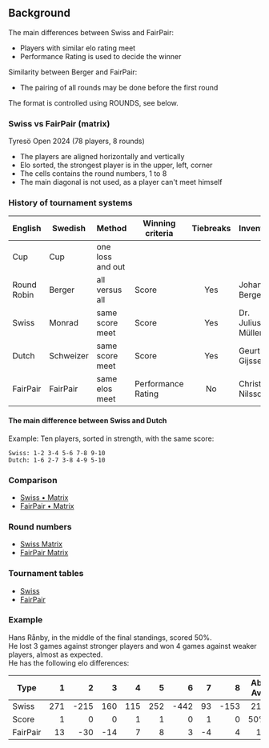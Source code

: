 ## Background

The main differences between Swiss and FairPair:
* Players with similar elo rating meet
* Performance Rating is used to decide the winner

Similarity between Berger and FairPair:
* The pairing of all rounds may be done before the first round

The format is controlled using ROUNDS, see below.

### Swiss vs FairPair (matrix)

Tyresö Open 2024 (78 players, 8 rounds)  

* The players are aligned horizontally and vertically
* Elo sorted, the strongest player is in the upper, left, corner
* The cells contains the round numbers, 1 to 8
* The main diagonal is not used, as a player can't meet himself

### History of tournament systems

|English    |Swedish  |Method          |Winning criteria  |Tiebreaks|Inventor         |Country|Year|
|-          |-        |-               |-                 |:-:      |-                |:-:    |-   |
|Cup        |Cup      |one loss and out|                  |         |                 |UK     |1851|
|Round Robin|Berger   |all versus all  |Score             |Yes      |Johann Berger    |AU     |1895|
|Swiss      |Monrad   |same score meet |Score             |Yes      |Dr. Julius Müller|CH     |1895|
|Dutch      |Schweizer|same score meet |Score             |Yes      |Geurt Gijssen    |NL     |193•|
|FairPair   |FairPair |same elos meet  |Performance Rating|No       |Christer Nilsson |SE     |2024|

#### The main difference between Swiss and Dutch
Example: Ten players, sorted in strength, with the same score:
```
Swiss: 1-2 3-4 5-6 7-8 9-10
Dutch: 1-6 2-7 3-8 4-9 5-10
```

### Comparison

  * [Swiss • Matrix](matrices/swiss-78-dots.txt)  
  * [FairPair • Matrix](matrices/fairpair-78-dots.txt)  

### Round numbers

  * [Swiss Matrix](matrices/swiss-78.txt)  
  * [FairPair Matrix](matrices/fairpair-78.txt)  

### Tournament tables

  * [Swiss](https://member.schack.se/ShowTournamentServlet?id=13664&listingtype=2)
  * [FairPair](https://christernilsson.github.io/FloatingBerger/?TITLE=Tyres%C3%B6+Open+2024&GAMES=1&ROUNDS=8&SORT=1&ONE=1&BALANCE=1&A=1&B=1&C=1&p=2416+Hampus+S%C3%B6rensen&p=2413+Michael+Wiedenkeller&p=2366+Joar+%C3%96lund&p=2335+Joar+%C3%96stlund&p=2272+Vidar+Grahn&p=2235+Leo+Crevatin&p=2213+D+Vesterbaek+Pedersen&p=2141+Victor+Muntean&p=2113+Filip+Bj%C3%B6rkman&p=2109+Vidar+Seiger&p=2108+Pratyush+Tripathi&p=2093+Erik+Dingertz&p=2076+Michael+Duke&p=2065+Matija+Sakic&p=2048+Michael+Mattsson&p=2046+Lukas+Willstedt&p=2039+Lavinia+Valcu&p=2035+Oliver+Nilsson&p=2031+Lennart+Evertsson&p=2022+Jussi+Jakenberg&p=2001+Aryan+Banerjee&p=1985+Tim+Nordenfur&p=1977+Elias+Kingsley&p=1954+Per+Isaksson&p=1944+C+Rose+Mariano&p=1936+Lo+Ljungros&p=1923+Herman+Enholm&p=1907+Carina+Wickstr%C3%B6m&p=1897+Joel+%C3%85hfeldt&p=1896+Stefan+Nyberg&p=1893+Hans+R%C3%A5nby&p=1889+Mikael+Blom&p=1886+Joar+Berglund&p=1885+Mikael+Helin&p=1880+Olle+%C3%85lgars&p=1878+Jesper+Borin&p=1871+K+Sergelenbaatar&p=1852+Roy+Karlsson&p=1848+Fredrik+M%C3%B6llerstr%C3%B6m&p=1846+Kenneth+Fahlberg&p=1835+Peder+Gedda&p=1833+Karam+Masoudi&p=1828+Christer+Johansson&p=1827+Anders+Kallin&p=1818+Morris+Bergqvist&p=1803+Martti+Hamina&p=1800+Bj%C3%B6rn+L%C3%B6fstr%C3%B6m&p=1796+N+Bychkov+Zwahlen&p=1794+Jonas+Sandberg&p=1793+Rohan+Gore&p=1787+Kjell+Jernselius&p=1783+Radu+Cernea&p=1778+Mukhtar+Jamshedi&p=1768+Neo+Malmquist&p=1763+Joacim+Hultin&p=1761+Lars-%C3%85ke+Pettersson&p=1748+Andr%C3%A9+J+Lindebaum&p=1733+Lars+Eriksson&p=1733+Hugo+Hardwick&p=1728+Hugo+Sundell&p=1726+Simon+Johansson&p=1721+Jouni+Kaunonen&p=1709+Eddie+Parteg&p=1695+Sid+Van+Den+Brink&p=1691+Svante+N%C3%B6dtveidt&p=1688+Anders+Hillbur&p=1680+Sayak+Raj+Bardhan&p=1671+Salar+Banavi&p=1650+Patrik+Wiss&p=1641+Anton+Nordenfur&p=1624+Jens+Ahlstr%C3%B6m&p=1622+Hanns+Ivar+Uniyal&p=1579+Christer+Carmegren&p=1575+Christer+Nilsson&p=1524+M%C3%A5ns+N%C3%B6dtveidt&p=1480+Karl-Oskar+Rehnberg&p=1417+David+Broman&p=1406+Vida+Radon&p=1400+M+de+Lafonteyne&p=1400+Ivar+Arnshav&p=1400+Kristoffer+Schultz&p=0000+BYE)

### Example
Hans Rånby, in the middle of the final standings, scored 50%.  
He lost 3 games against stronger players and won 4 games against weaker players, almost as expected.  
He has the following elo differences:  

|Type|1|2|3|4|5|6|7|8|Abs Avg|
|-|-:|-:|-:|-:|-:|-:|-:|-:|-:|
|Swiss|    271| -215| 160| 115| 252| -442| 93| -153|213|
|Score|      1|    0|   0|   1|   1|    0|  1|    0|50%|
|FairPair|  13|  -30|  -14|   7|   8|   3| -4|    4|10 |

